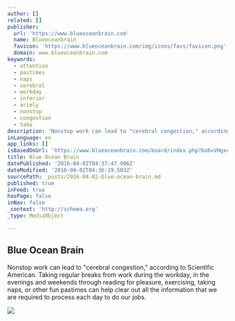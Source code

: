 ```yaml
---
author: []
related: []
publisher:
  url: 'https://www.blueoceanbrain.com'
  name: Blueoceanbrain
  favicon: 'https://www.blueoceanbrain.com/img/icons/favs/favicon.png'
  domain: www.blueoceanbrain.com
keywords:
  - attention
  - pastimes
  - naps
  - cerebral
  - workday
  - inferior
  - ariely
  - nonstop
  - congestion
  - take
description: 'Nonstop work can lead to "cerebral congestion," according to Scientific American. Taking regular breaks from work during the workday, in the evenings and weekends through reading for pleasure, exercising, taking naps, or other fun pastimes can help clear out all the information that we are required to process each day to do our jobs.'
inLanguage: en
app_links: []
isBasedOnUrl: 'https://www.blueoceanbrain.com/board/index.php?bob=VHgxcnQ2ekkrWDIrQmZkVGF2NVRITVpMNUVYdGFtNmMvRmhqSGRMZU5rbnJGTHh4OVFZRkowVStSMVRyclN3dGowRU02bmNzbzI4emduTktRc0x2L0d6N1diTnV0cGFlQmdjeTYyZnlSOTI3T3dDMXBBTDhQdmpIUFoyZUN4bE0%3D'
title: Blue Ocean Brain
datePublished: '2016-04-02T04:37:47.906Z'
dateModified: '2016-04-02T04:36:19.503Z'
sourcePath: _posts/2016-04-02-blue-ocean-brain.md
published: true
inFeed: true
hasPage: false
inNav: false
_context: 'http://schema.org'
_type: MediaObject

---
```

<article style=""><h1>Blue Ocean Brain</h1><p>Nonstop work can lead to "cerebral congestion," according to Scientific American. Taking regular breaks from work during the workday, in the evenings and weekends through reading for pleasure, exercising, taking naps, or other fun pastimes can help clear out all the information that we are required to process each day to do our jobs.</p><img src="https://s3.amazonaws.com/trt-assets/transform%2FImages%2FA+A+A+Live+Board%2F160328+P6.jpg" /></article>